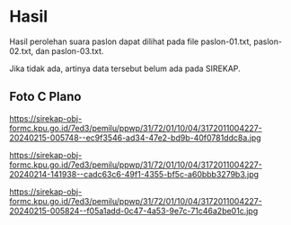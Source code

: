 # Hasil

Hasil perolehan suara paslon dapat dilihat pada file paslon-01.txt, paslon-02.txt, dan paslon-03.txt.

Jika tidak ada, artinya data tersebut belum ada pada SIREKAP.

## Foto C Plano

https://sirekap-obj-formc.kpu.go.id/7ed3/pemilu/ppwp/31/72/01/10/04/3172011004227-20240215-005748--ec9f3546-ad34-47e2-bd9b-40f0781ddc8a.jpg

https://sirekap-obj-formc.kpu.go.id/7ed3/pemilu/ppwp/31/72/01/10/04/3172011004227-20240214-141938--cadc63c6-49f1-4355-bf5c-a60bbb3279b3.jpg

https://sirekap-obj-formc.kpu.go.id/7ed3/pemilu/ppwp/31/72/01/10/04/3172011004227-20240215-005824--f05a1add-0c47-4a53-9e7c-71c46a2be01c.jpg

